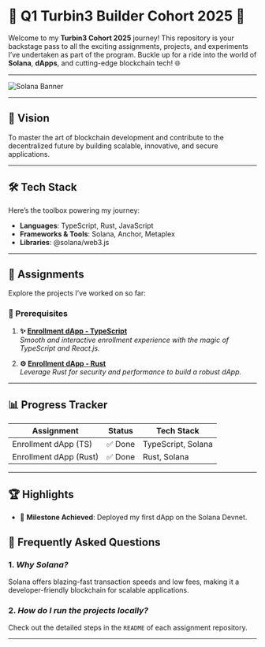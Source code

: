 # 🌟 Q1 Turbin3 Builder Cohort 2025 🚀  
Welcome to my **Turbin3 Cohort 2025** journey! This repository is your backstage pass to all the exciting assignments, projects, and experiments I’ve undertaken as part of the program. Buckle up for a ride into the world of **Solana**, **dApps**, and cutting-edge blockchain tech! 🌐

---

![Solana Banner](https://cdn.prod.website-files.com/63d3a51793749b0d8dd77ce4/640743e87b6a235470af9817_solana-cover-min-p-1080.webp)

---

## 🎯 **Vision**  
To master the art of blockchain development and contribute to the decentralized future by building scalable, innovative, and secure applications.

---

## 🛠️ **Tech Stack**  
Here’s the toolbox powering my journey:  
- **Languages**: TypeScript, Rust, JavaScript  
- **Frameworks & Tools**: Solana, Anchor, Metaplex  
- **Libraries**: @solana/web3.js 

---

## 📝 **Assignments**  
Explore the projects I’ve worked on so far:  

### 🔗 Prerequisites  
1. **✨ [Enrollment dApp - TypeScript](https://github.com/spellsaif/turbin3-prereq/tree/be3ab7db1b8e1637eaa9f59a7a6db7c1b774a393/Enrollment-dApp-TS-Assignment)**  
   _Smooth and interactive enrollment experience with the magic of TypeScript and React.js._

2. **⚙️ [Enrollment dApp - Rust](https://github.com/spellsaif/turbin3-prereq/tree/be3ab7db1b8e1637eaa9f59a7a6db7c1b774a393/Enrollment-dApp-Rust-Assignment)**  
   _Leverage Rust for security and performance to build a robust dApp._  

---

## 📊 **Progress Tracker**  

| Assignment               | Status  | Tech Stack        | 
|--------------------------|---------|-------------------|
| Enrollment dApp (TS)     | ✅ Done | TypeScript, Solana|    
| Enrollment dApp (Rust)   | ✅ Done | Rust, Solana      |

---

## 🏆 **Highlights**  

- 🚀 **Milestone Achieved**: Deployed my first dApp on the Solana Devnet.  


## 💬 **Frequently Asked Questions**  

### 1. _Why Solana?_  
   Solana offers blazing-fast transaction speeds and low fees, making it a developer-friendly blockchain for scalable applications.  

### 2. _How do I run the projects locally?_  
   Check out the detailed steps in the `README` of each assignment repository.  

---

